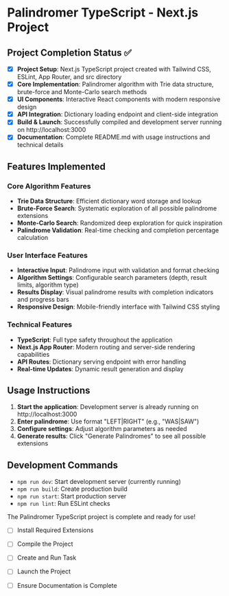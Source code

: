 # Palindromer TypeScript - Next.js Project

## Project Completion Status ✅

- [x] **Project Setup**: Next.js TypeScript project created with Tailwind CSS, ESLint, App Router, and src directory
- [x] **Core Implementation**: Palindromer algorithm with Trie data structure, brute-force and Monte-Carlo search methods
- [x] **UI Components**: Interactive React components with modern responsive design
- [x] **API Integration**: Dictionary loading endpoint and client-side integration
- [x] **Build & Launch**: Successfully compiled and development server running on http://localhost:3000
- [x] **Documentation**: Complete README.md with usage instructions and technical details

## Features Implemented

### Core Algorithm Features

- **Trie Data Structure**: Efficient dictionary word storage and lookup
- **Brute-Force Search**: Systematic exploration of all possible palindrome extensions
- **Monte-Carlo Search**: Randomized deep exploration for quick inspiration
- **Palindrome Validation**: Real-time checking and completion percentage calculation

### User Interface Features

- **Interactive Input**: Palindrome input with validation and format checking
- **Algorithm Settings**: Configurable search parameters (depth, result limits, algorithm type)
- **Results Display**: Visual palindrome results with completion indicators and progress bars
- **Responsive Design**: Mobile-friendly interface with Tailwind CSS styling

### Technical Features

- **TypeScript**: Full type safety throughout the application
- **Next.js App Router**: Modern routing and server-side rendering capabilities
- **API Routes**: Dictionary serving endpoint with error handling
- **Real-time Updates**: Dynamic result generation and display

## Usage Instructions

1. **Start the application**: Development server is already running on http://localhost:3000
2. **Enter palindrome**: Use format "LEFT|RIGHT" (e.g., "WAS|SAW")
3. **Configure settings**: Adjust algorithm parameters as needed
4. **Generate results**: Click "Generate Palindromes" to see all possible extensions

## Development Commands

- `npm run dev`: Start development server (currently running)
- `npm run build`: Create production build
- `npm run start`: Start production server
- `npm run lint`: Run ESLint checks

The Palindromer TypeScript project is complete and ready for use!

- [ ] Install Required Extensions

- [ ] Compile the Project

- [ ] Create and Run Task

- [ ] Launch the Project

- [ ] Ensure Documentation is Complete
